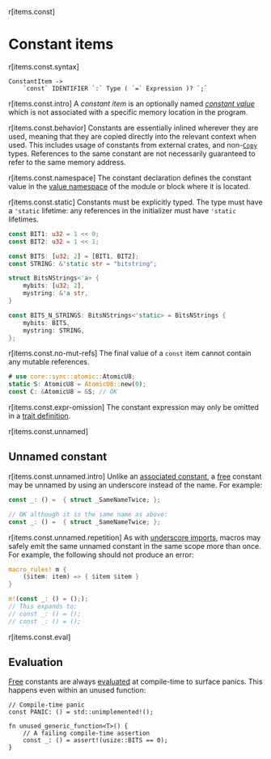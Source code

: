 r[items.const]
# Constant items

r[items.const.syntax]
```grammar,items
ConstantItem ->
    `const` IDENTIFIER `:` Type ( `=` Expression )? `;`
```

r[items.const.intro]
A *constant item* is an optionally named _[constant value]_ which is not associated
with a specific memory location in the program.

r[items.const.behavior]
Constants are essentially inlined wherever they are used, meaning that they are copied directly into the relevant
context when used. This includes usage of constants from external crates, and
non-[`Copy`] types. References to the same constant are not necessarily
guaranteed to refer to the same memory address.

r[items.const.namespace]
The constant declaration defines the constant value in the [value namespace] of the module or block where it is located.

r[items.const.static]
Constants must be explicitly typed. The type must have a `'static` lifetime: any
references in the initializer must have `'static` lifetimes. 

```rust
const BIT1: u32 = 1 << 0;
const BIT2: u32 = 1 << 1;

const BITS: [u32; 2] = [BIT1, BIT2];
const STRING: &'static str = "bitstring";

struct BitsNStrings<'a> {
    mybits: [u32; 2],
    mystring: &'a str,
}

const BITS_N_STRINGS: BitsNStrings<'static> = BitsNStrings {
    mybits: BITS,
    mystring: STRING,
};
```

r[items.const.no-mut-refs]
The final value of a `const` item cannot contain any mutable references.

```rust
# use core::sync::atomic::AtomicU8;
static S: AtomicU8 = AtomicU8::new(0);
const C: &AtomicU8 = &S; // OK
```

r[items.const.expr-omission]
The constant expression may only be omitted in a [trait definition].

r[items.const.unnamed]
## Unnamed constant

r[items.const.unnamed.intro]
Unlike an [associated constant], a [free] constant may be unnamed by using
an underscore instead of the name. For example:

```rust
const _: () =  { struct _SameNameTwice; };

// OK although it is the same name as above:
const _: () =  { struct _SameNameTwice; };
```

r[items.const.unnamed.repetition]
As with [underscore imports], macros may safely emit the same unnamed constant in
the same scope more than once. For example, the following should not produce an error:

```rust
macro_rules! m {
    ($item: item) => { $item $item }
}

m!(const _: () = (););
// This expands to:
// const _: () = ();
// const _: () = ();
```

r[items.const.eval]
## Evaluation

[Free][free] constants are always [evaluated][const_eval] at compile-time to surface
panics. This happens even within an unused function:

```rust,compile_fail
// Compile-time panic
const PANIC: () = std::unimplemented!();

fn unused_generic_function<T>() {
    // A failing compile-time assertion
    const _: () = assert!(usize::BITS == 0);
}
```

[const_eval]: ../const_eval.md
[associated constant]: ../items/associated-items.md#associated-constants
[constant value]: ../const_eval.md#constant-expressions
[free]: ../glossary.md#free-item
[static lifetime elision]: ../lifetime-elision.md#const-and-static-elision
[trait definition]: traits.md
[underscore imports]: use-declarations.md#underscore-imports
[`Copy`]: ../special-types-and-traits.md#copy
[value namespace]: ../names/namespaces.md
[promotion]: ../destructors.md#constant-promotion
